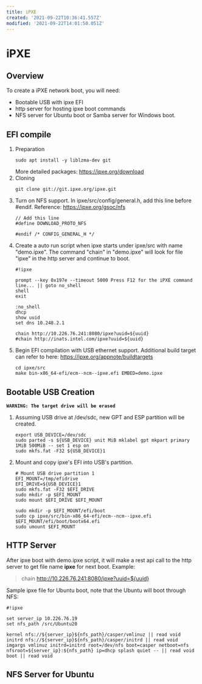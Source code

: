 ```yaml
---
title: iPXE
created: '2021-09-22T10:36:41.557Z'
modified: '2021-09-22T14:01:50.051Z'
---
```


# iPXE

## Overview
To create a iPXE network boot, you will need:
* Bootable USB with ipxe EFI
* http server for hosting ipxe boot commands
* NFS server for Ubuntu boot or Samba server for Windows boot.

## EFI compile
1. Preparation
    ```
    sudo apt install -y liblzma-dev git
    ```
    More detailed packages: https://ipxe.org/download
1. Cloning
    ```
    git clone git://git.ipxe.org/ipxe.git
    ```
1. Turn on NFS support. In ipxe/src/config/general.h, add this line before #endif. Reference: https://ipxe.org/gsoc/nfs
   ```
   // Add this line
   #define DOWNLOAD_PROTO_NFS

   #endif /* CONFIG_GENERAL_H */
   ```
1. Create a auto run script when ipxe starts under ipxe/src with name "demo.ipxe". The command "chain" in "demo.ipxe" will look for file "ipxe" in the http server and continue to boot.
    ```
    #!ipxe

    prompt --key 0x197e --timeout 5000 Press F12 for the iPXE command line... || goto no_shell
    shell
    exit

    :no_shell
    dhcp
    show uuid
    set dns 10.248.2.1

    chain http://10.226.76.241:8080/ipxe?uuid=${uuid}
    #chain http://inats.intel.com/ipxe?uuid=${uuid}
    ```
1. Begin EFI compilation with USB ethernet support. Additional build target can refer to here: https://ipxe.org/appnote/buildtargets
    ```
    cd ipxe/src
    make bin-x86_64-efi/ecm--ncm--ipxe.efi EMBED=demo.ipxe
    ```

## Bootable USB Creation
**` WARNING: The target drive will be erased `**
1. Assuming USB drive at /dev/sdc, new GPT and ESP partition will be created.
    ```
    export USB_DEVICE=/dev/sdc
    sudo parted -s ${USB_DEVICE} unit MiB mklabel gpt mkpart primary 1MiB 500MiB -- set 1 esp on
    sudo mkfs.fat -F32 ${USB_DEVICE}1
    ```
1. Mount and copy ipxe's EFI into USB's partition.
    ```
    # Mount USB drive partition 1
    EFI_MOUNT=/tmp/efidrive
    EFI_DRIVE=${USB_DEVICE}1
    sudo mkfs.fat -F32 $EFI_DRIVE
    sudo mkdir -p $EFI_MOUNT
    sudo mount $EFI_DRIVE $EFI_MOUNT

    sudo mkdir -p $EFI_MOUNT/efi/boot
    sudo cp ipxe/src/bin-x86_64-efi/ecm--ncm--ipxe.efi $EFI_MOUNT/efi/boot/bootx64.efi
    sudo umount $EFI_MOUNT
    ```

## HTTP Server
After ipxe boot with demo.ipxe script, it will make a rest api call to the http server to get file name **ipxe** for next boot. Example:
> chain http://10.226.76.241:8080/ipxe?uuid=${uuid}

Sample ipxe file for Ubuntu boot, note that the Ubuntu will boot through NFS:
```
#!ipxe

set server_ip 10.226.76.19
set nfs_path /src/Ubuntu20

kernel nfs://${server_ip}${nfs_path}/casper/vmlinuz || read void
initrd nfs://${server_ip}${nfs_path}/casper/initrd || read void
imgargs vmlinuz initrd=initrd root=/dev/nfs boot=casper netboot=nfs nfsroot=${server_ip}:${nfs_path} ip=dhcp splash quiet -- || read void
boot || read void
```

## NFS Server for Ubuntu



